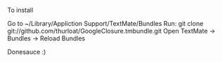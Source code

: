 To install

Go to ~/Library/Appliction Support/TextMate/Bundles
Run: git clone git://github.com/thurloat/GoogleClosure.tmbundle.git
Open TextMate -> Bundles -> Reload Bundles

Donesauce :)